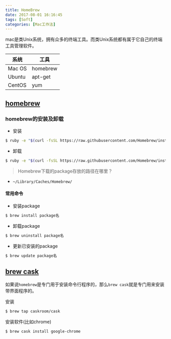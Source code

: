 ```yaml
---
title: HomeBrew
date: 2017-08-01 16:16:45
tags: [Soft]
categories: [Mac工作法]
---
```


mac是类Unix系统，拥有众多的终端工具。而类Unix系统都有属于它自己的终端工具管理软件。

系统 | 工具
----|----
Mac OS | homebrew
Ubuntu | apt-get
CentOS | yum

## [homebrew](http://brew.sh/index_zh-cn.html)
### homebrew的安装及卸载
- 安装
```bash
$ ruby -e "$(curl -fsSL https://raw.githubusercontent.com/Homebrew/install/master/install)"
```
- 卸载
```bash
$ ruby -e "$(curl -fsSL https://raw.githubusercontent.com/Homebrew/install/master/uninstall)"
```

> Homebrew下载的package存放的路径在哪里？
- `~/Library/Caches/Homebrew/`

#### 常用命令
- 安装package
```bash
$ brew install package名
```

- 卸载package
```bash
$ brew uninstall package名
```

- 更新已安装的package
```bash
$ brew update package名
```

## [brew cask](https://caskroom.github.io)
如果说`homebrew`是专门用于安装命令行程序的，那么`brew cask`就是专门用来安装带界面程序的。

安装
```bash
$ brew tap caskroom/cask
```

安装软件(比如chrome)
```bash
$ brew cask install google-chrome
```
